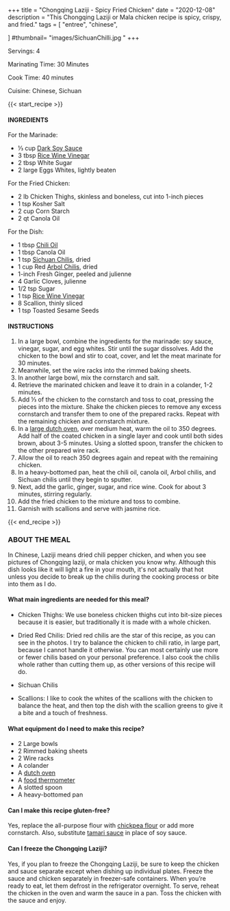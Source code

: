 +++
title = "Chongqing Laziji - Spicy Fried Chicken"
date = "2020-12-08"
description = "This Chongqing Laziji or Mala chicken recipe is spicy, crispy, and fried."
tags = [
    "entree",
    "chinese", 
    
]
#thumbnail= "images/SichuanChilli.jpg "
+++

Servings: 4 <!--more-->

Marinating Time: 30 Minutes 

Cook Time: 40 minutes

Cuisine: Chinese, Sichuan  

{{< start_recipe >}}

#### INGREDIENTS 

For the Marinade: 

* ⅓ cup [Dark Soy Sauce](https://amzn.to/2QxWP6L) 
* 3 tbsp [Rice Wine Vinegar](https://amzn.to/3feHUZc)
* 2 tbsp White Sugar
* 2 large Eggs Whites, lightly beaten 

For the Fried Chicken:

* 2 lb Chicken Thighs, skinless and boneless, cut into 1-inch pieces 
* 1 tsp Kosher Salt
* 2 cup Corn Starch
* 2 qt Canola Oil 

For the Dish: 

* 1 tbsp [Chili Oil](https://amzn.to/3lo3sUi)
* 1 tbsp Canola Oil
* 1 tsp [Sichuan Chilis](https://amzn.to/2OEuomZ), dried
* 1 cup Red [Arbol Chilis](https://amzn.to/3c4M7M9), dried
* 1-inch Fresh Ginger, peeled and julienne
* 4 Garlic Cloves, julienne
* 1/2 tsp Sugar 
* 1 tsp [Rice Wine Vinegar](https://amzn.to/3feHUZc)
* 8 Scallion, thinly sliced
* 1 tsp Toasted Sesame Seeds

#### INSTRUCTIONS 

1. In a large bowl, combine the ingredients for the marinade: soy sauce, vinegar, sugar, and egg whites. Stir until the sugar dissolves. Add the chicken to the bowl and stir to coat, cover, and let the meat marinate for 30 minutes.  
2. Meanwhile, set the wire racks into the rimmed baking sheets. 
3. In another large bowl, mix the cornstarch and salt. 
4. Retrieve the marinated chicken and leave it to drain in a colander, 1-2 minutes. 
5. Add ⅓ of the chicken to the cornstarch and toss to coat, pressing the pieces into the mixture. Shake the chicken pieces to remove any excess cornstarch and transfer them to one of the prepared racks. Repeat with the remaining chicken and cornstarch mixture. 
6. In a [large dutch oven](https://amzn.to/3bVhcBR), over medium heat, warm the oil to 350 degrees. Add half of the coated chicken in a single layer and cook until both sides brown, about 3-5 minutes. Using a slotted spoon, transfer the chicken to the other prepared wire rack. 
7. Allow the oil to reach 350 degrees again and repeat with the remaining chicken. 
8. In a heavy-bottomed pan, heat the chili oil, canola oil, Arbol chilis, and Sichuan chilis until they begin to sputter. 
9. Next, add the garlic, ginger, sugar, and rice wine. Cook for about 3 minutes, stirring regularly. 
10. Add the fried chicken to the mixture and toss to combine. 
11. Garnish with scallions and serve with jasmine rice. 

{{< end_recipe >}}

### ABOUT THE MEAL 

In Chinese, Laziji means dried chili pepper chicken, and when you see pictures of Chongqing laziji, or mala chicken you know why. Although this dish looks like it will light a fire in your mouth, it's not actually that hot unless you decide to break up the chilis during the cooking process or bite into them as I do.

#### What main ingredients are needed for this meal?
* Chicken Thighs: We use boneless chicken thighs cut into bit-size pieces because it is easier, but traditionally it is made with a whole chicken. 

* Dried Red Chilis: Dried red chilis are the star of this recipe, as you can see in the photos. I try to balance the chicken to chili ratio, in large part, because I cannot handle it otherwise. You can most certainly use more or fewer chilis based on your personal preference. I also cook the chilis whole rather than cutting them up, as other versions of this recipe will do. 

* Sichuan Chilis

* Scallions: I like to cook the whites of the scallions with the chicken to balance the heat, and then top the dish with the scallion greens to give it a bite and a touch of freshness. 

#### What equipment do I need to make this recipe?

* 2 Large bowls
* 2 Rimmed baking sheets
* 2 Wire racks
* A colander
* A [dutch oven](https://amzn.to/3bVhcBR)
* A [food thermometer](https://amzn.to/3cAXtHU)
* A slotted spoon
* A heavy-bottomed pan

#### Can I make this recipe gluten-free?

Yes, replace the all-purpose flour with [chickpea flour](https://amzn.to/30F0Vf2) or add more cornstarch. Also, substitute [tamari sauce](https://amzn.to/30F0uBo) in place of soy sauce.

#### Can I freeze the Chongqing Laziji?

Yes, if you plan to freeze the Chongqing Laziji, be sure to keep the chicken and sauce separate except when dishing up individual plates. Freeze the sauce and chicken separately in freezer-safe containers. When you’re ready to eat, let them defrost in the refrigerator overnight. To serve, reheat the chicken in the oven and warm the sauce in a pan. Toss the chicken with the sauce and enjoy.
